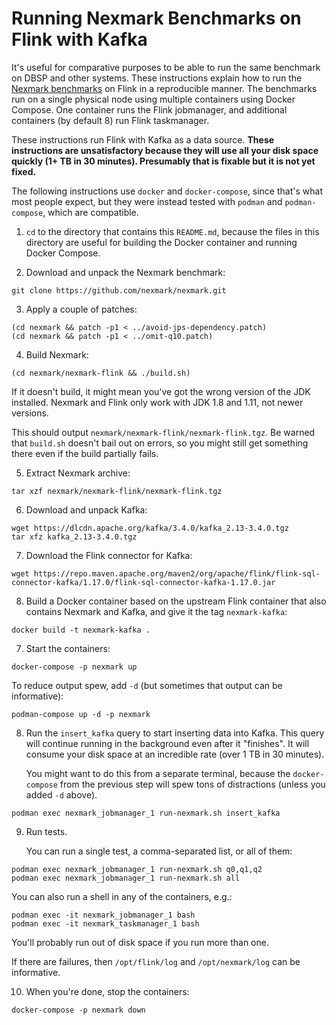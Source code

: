 # Running Nexmark Benchmarks on Flink with Kafka

It's useful for comparative purposes to be able to run the same
benchmark on DBSP and other systems.  These instructions explain how
to run the [Nexmark benchmarks](https://github.com/nexmark/nexmark) on
Flink in a reproducible manner.  The benchmarks run on a single
physical node using multiple containers using Docker Compose.  One
container runs the Flink jobmanager, and additional containers (by
default 8) run Flink taskmanager.

These instructions run Flink with Kafka as a data source.  **These
instructions are unsatisfactory because they will use all your disk
space quickly (1+ TB in 30 minutes).  Presumably that is fixable but
it is not yet fixed.**

The following instructions use `docker` and `docker-compose`, since
that's what most people expect, but they were instead tested with
`podman` and `podman-compose`, which are compatible.

1. `cd` to the directory that contains this `README.md`, because the
   files in this directory are useful for building the Docker
   container and running Docker Compose.

2. Download and unpack the Nexmark benchmark:

```
git clone https://github.com/nexmark/nexmark.git
```

3. Apply a couple of patches:

```
(cd nexmark && patch -p1 < ../avoid-jps-dependency.patch)
(cd nexmark && patch -p1 < ../omit-q10.patch)
```

4. Build Nexmark:

```
(cd nexmark/nexmark-flink && ./build.sh)
```

   If it doesn't build, it might mean you've got the wrong version of
   the JDK installed.  Nexmark and Flink only work with JDK 1.8 and
   1.11, not newer versions.

   This should output `nexmark/nexmark-flink/nexmark-flink.tgz`.  Be
   warned that `build.sh` doesn't bail out on errors, so you might
   still get something there even if the build partially fails.

5. Extract Nexmark archive:

```
tar xzf nexmark/nexmark-flink/nexmark-flink.tgz
```

6. Download and unpack Kafka:

```
wget https://dlcdn.apache.org/kafka/3.4.0/kafka_2.13-3.4.0.tgz
tar xfz kafka_2.13-3.4.0.tgz
```

7. Download the Flink connector for Kafka:

```
wget https://repo.maven.apache.org/maven2/org/apache/flink/flink-sql-connector-kafka/1.17.0/flink-sql-connector-kafka-1.17.0.jar
```

8. Build a Docker container based on the upstream Flink container that
   also contains Nexmark and Kafka, and give it the tag
   `nexmark-kafka`:

```
docker build -t nexmark-kafka .
```

7. Start the containers:

```
docker-compose -p nexmark up
```

   To reduce output spew, add `-d` (but sometimes that output can be
   informative):

```
podman-compose up -d -p nexmark
```

8. Run the `insert_kafka` query to start inserting data into Kafka.
   This query will continue running in the background even after it
   "finishes".  It will consume your disk space at an incredible rate
   (over 1 TB in 30 minutes).
   
   You might want to do this from a separate terminal, because the
   `docker-compose` from the previous step will spew tons of
   distractions (unless you added `-d` above).

```
podman exec nexmark_jobmanager_1 run-nexmark.sh insert_kafka
```

9. Run tests.

   You can run a single test, a comma-separated list, or all of them:

```
podman exec nexmark_jobmanager_1 run-nexmark.sh q0,q1,q2
podman exec nexmark_jobmanager_1 run-nexmark.sh all
```

   You can also run a shell in any of the containers, e.g.:

```
podman exec -it nexmark_jobmanager_1 bash
podman exec -it nexmark_taskmanager_1 bash
```

   You'll probably run out of disk space if you run more than one.

   If there are failures, then `/opt/flink/log` and `/opt/nexmark/log`
   can be informative.

10. When you're done, stop the containers:

```
docker-compose -p nexmark down
```
